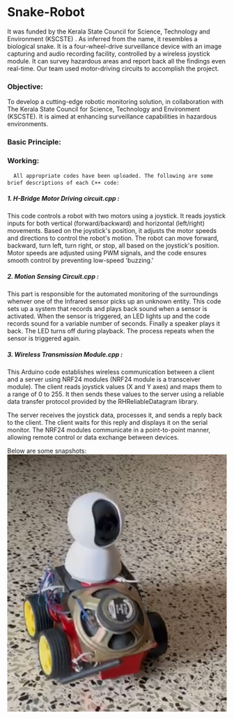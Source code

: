 # Snake-Robot

It was funded by the Kerala State Council for Science, Technology and Environment (KSCSTE) . As inferred from the name, it resembles a biological snake. It is a four-wheel-drive surveillance device with an image capturing and audio recording facility, controlled by a wireless joystick module. It can survey hazardous areas and report back all the findings even real-time. Our team used motor-driving circuits to accomplish the project.

### Objective:

To develop a cutting-edge robotic monitoring solution, in collaboration with The Kerala State Council for Science, Technology and Environment (KSCSTE). It is aimed at enhancing surveillance capabilities in hazardous environments.

### Basic Principle:



### Working:

      All appropriate codes have been uploaded. The following are some brief descriptions of each C++ code:

##### 1. H-Bridge Motor Driving circuit.cpp :

This code controls a robot with two motors using a joystick. It reads joystick inputs for both vertical (forward/backward) and horizontal (left/right) movements. Based on the joystick's position, it adjusts the motor speeds and directions to control the robot's motion. The robot can move forward, backward, turn left, turn right, or stop, all based on the joystick's position. Motor speeds are adjusted using PWM signals, and the code ensures smooth control by preventing low-speed 'buzzing.'

##### 2. Motion Sensing Circuit.cpp :

This part is responsible for the automated monitoring of the surroundings whenver one of the Infrared sensor picks up an unknown entity. This code sets up a system that records and plays back sound when a sensor is activated. When the sensor is triggered, an LED lights up and the code records sound for a variable number of seconds. Finally a speaker plays it back. The LED turns off during playback. The process repeats when the sensor is triggered again.

##### 3. Wireless Transmission Module.cpp :

This Arduino code establishes wireless communication between a client and a server using NRF24 modules (NRF24 module is  a transceiver module). The client reads joystick values (X and Y axes) and maps them to a range of 0 to 255. It then sends these values to the server using a reliable data transfer protocol provided by the RHReliableDatagram library.

The server receives the joystick data, processes it, and sends a reply back to the client. The client waits for this reply and displays it on the serial monitor. The NRF24 modules communicate in a point-to-point manner, allowing remote control or data exchange between devices. 

   
Below are some snapshots:
![Live Img](Snake-Robot.jpeg)
